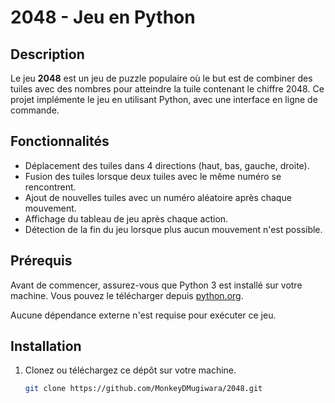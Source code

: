 # 2048 - Jeu en Python

## Description

Le jeu **2048** est un jeu de puzzle populaire où le but est de combiner des tuiles avec des nombres pour atteindre la tuile contenant le chiffre 2048. Ce projet implémente le jeu en utilisant Python, avec une interface en ligne de commande.

## Fonctionnalités

- Déplacement des tuiles dans 4 directions (haut, bas, gauche, droite).
- Fusion des tuiles lorsque deux tuiles avec le même numéro se rencontrent.
- Ajout de nouvelles tuiles avec un numéro aléatoire après chaque mouvement.
- Affichage du tableau de jeu après chaque action.
- Détection de la fin du jeu lorsque plus aucun mouvement n'est possible.

## Prérequis

Avant de commencer, assurez-vous que Python 3 est installé sur votre machine. Vous pouvez le télécharger depuis [python.org](https://www.python.org/downloads/).

Aucune dépendance externe n'est requise pour exécuter ce jeu.

## Installation

1. Clonez ou téléchargez ce dépôt sur votre machine.

   ```bash
   git clone https://github.com/MonkeyDMugiwara/2048.git
   ```
